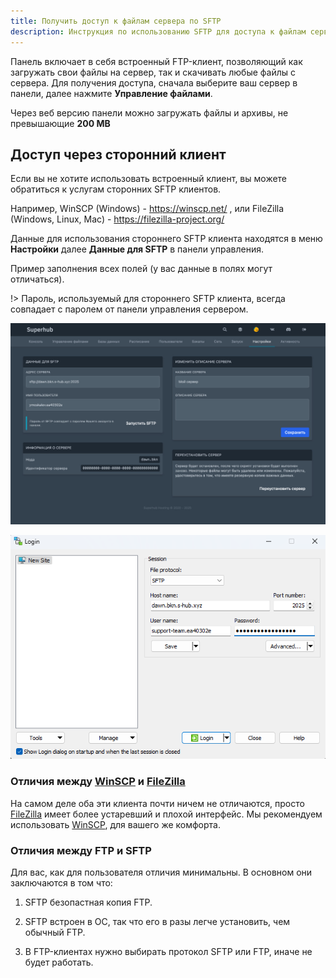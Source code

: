 ```yaml
---
title: Получить доступ к файлам сервера по SFTP
description: Инструкция по использованию SFTP для доступа к файлам сервера.
---
```


Панель включает в себя встроенный FTP-клиент, позволяющий как загружать свои файлы на сервер, так и скачивать любые файлы с сервера.
Для получения доступа, сначала выберите ваш сервер в панели, далее нажмите **Управление файлами**.

Через веб версию панели можно загружать файлы и архивы, не превышающие **200 MB**

## Доступ через сторонний клиент
Если вы не хотите использовать встроенный клиент, вы можете обратиться к услугам сторонних SFTP клиентов.

Например, WinSCP (Windows) - https://winscp.net/ , или FileZilla (Windows, Linux, Mac) - https://filezilla-project.org/

Данные для использования стороннего SFTP клиента находятся в меню **Настройки** далее **Данные для SFTP** в панели управления.

Пример заполнения всех полей (у вас данные в полях могут отличаться).

!> Пароль, используемый для стороннего SFTP клиента, всегда совпадает с паролем от панели управления сервером.

![Скриншот панели с данными SFTP](/images/guides/use-sftp/sftp-data-in-panel.png)

![Скриншот WinSCP с примером введенных данных](/images/guides/use-sftp/sftp-data-in-winscp.png)

### Отличия между [WinSCP][] и [FileZilla][]

На самом деле оба эти клиента почти ничем не отличаются, просто [FileZilla][] имеет более устаревший и плохой интерфейс. Мы рекомендуем использовать [WinSCP][], для вашего же комфорта.

### Отличия между FTP и SFTP

Для вас, как для пользователя отличия минимальны. В основном они заключаются в том что:

1. SFTP безопастная копия FTP.

2. SFTP встроен в OC, так что его в разы легче установить, чем обычный FTP.

3. В FTP-клиентах нужно выбирать протокол SFTP или FTP, иначе не будет работать.

[WinSCP]: https://winscp.net/eng/docs/lang:ru
[FileZilla]: https://filezilla.ru
